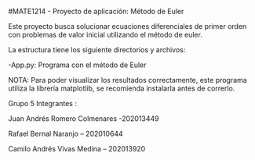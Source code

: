 #MATE1214 - Proyecto de aplicación: Método de Euler

Este proyecto busca solucionar ecuaciones diferenciales de primer orden con problemas de valor inicial utilizando el método de euler.

La estructura tiene los siguiente directorios y archivos:

-App.py: Programa con el método de Euler

NOTA: Para poder visualizar los resultados correctamente, este programa utiliza la librería matplotlib, se recomienda instalarla antes de correrlo.

Grupo 5 Integrantes :

Juan Andrés Romero Colmenares -202013449

Rafael Bernal Naranjo – 202010644 

Camilo Andrés Vivas Medina – 202013920

